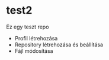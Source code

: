 # test2
Ez egy teszt repo
- Profil létrehozása
- Repository létrehozása és beállítása
- Fájl módosítása
